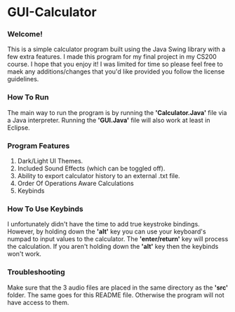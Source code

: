 # GUI-Calculator
### Welcome! 
This is a simple calculator program built using the Java Swing library with a few extra features.
I made this program for my final project in my CS200 course. I hope that you enjoy it!
I was limited for time so please feel free to maek any additions/changes that you'd like provided you follow the license guidelines.

### How To Run
The main way to run the program is by running the **'Calculator.Java'** file via a Java interpreter. Running the **'GUI.Java'** file will also work at least in Eclipse.
 
### Program Features
1. Dark/Light UI Themes.
2. Included Sound Effects (which can be toggled off).
3. Ability to export calculator history to an external .txt file.
4. Order Of Operations Aware Calculations
5. Keybinds

### How To Use Keybinds
I unfortunately didn't have the time to add true keystroke bindings. However, by holding down the **'alt'** key you can use your keyboard's numpad to input values to the calculator. The **'enter/return'** key will process the calculation. If you aren't holding down the **'alt'** key then the keybinds won't work.

### Troubleshooting
Make sure that the 3 audio files are placed in the same directory as the **'src'** folder. The same goes for this README file. Otherwise the program will not have access to them.
